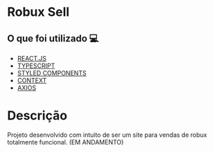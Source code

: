 <h1> Robux Sell </h1>

<h2> O que foi utilizado 💻 </h2>

- [REACT.JS]()
- [TYPESCRIPT]()
- [STYLED COMPONENTS]()
- [CONTEXT]()
- [AXIOS]()


<!-- <h1> <a href="https://github-blog-challenger.netlify.app/"> Clique aqui para ver o site em ação </a></h1> -->

<h1> Descrição </h1>
<p> Projeto desenvolvido com intuito de ser um site para vendas de robux totalmente funcional. (EM ANDAMENTO) </p>
